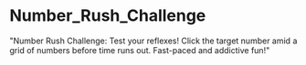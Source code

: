 # Number_Rush_Challenge
"Number Rush Challenge: Test your reflexes! Click the target number amid a grid of numbers before time runs out. Fast-paced and addictive fun!"
